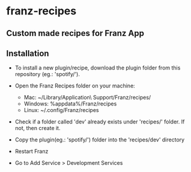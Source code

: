 # franz-recipes

## Custom made recipes for Franz App

## Installation

* To install a new plugin/recipe, download the plugin folder from this repository (eg.: 'spotify/').

* Open the Franz Recipes folder on your machine: 
  * Mac: ~/Library/Application\ Support/Franz/recipes/ 
  * Windows: %appdata%/Franz/recipes 
  * Linux: ~/.config/Franz/recipes 
* Check if a folder called 'dev' already exists under 'recipes/' folder. If not, then create it.

* Copy the plugin(eg.: 'spotify/') folder into the 'recipes/dev' directory
* Restart Franz
* Go to Add Service > Development Services
